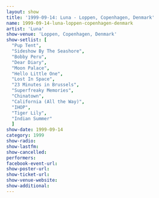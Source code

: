 ```yaml
---
layout: show
title: '1999-09-14: Luna - Loppen, Copenhagen, Denmark'
name: 1999-09-14-luna-loppen-copenhagen-denmark
artist: 'Luna'
show-venue: 'Loppen, Copenhagen, Denmark'
show-setlist: [
  "Pup Tent",
  "Sideshow By The Seashore",
  "Bobby Peru",
  "Dear Diary",
  "Moon Palace",
  "Hello Little One",
  "Lost In Space",
  "23 Minutes in Brussels",
  "Superfreaky Memories",
  "Chinatown",
  "California (All the Way)",
  "IHOP",
  "Tiger Lily",
  "Indian Summer"
  ]
show-date: 1999-09-14
category: 1999
show-radio: 
show-lastfm: 
show-cancelled: 
performers: 
facebook-event-url: 
show-poster-url: 
show-ticket-url: 
show-venue-website: 
show-additional: 
---
```


